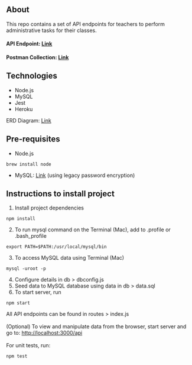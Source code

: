 
## About
This repo contains a set of API endpoints for teachers to perform administrative tasks for their classes.
#### API Endpoint: [Link](http://google.com)
#### Postman Collection: [Link](https://www.getpostman.com/collections/7e13a3d4ae0e3be52d75)

## Technologies
- Node.js
- MySQL
- Jest
- Heroku

ERD Diagram: [Link](ERD.pdf)

## Pre-requisites 
- Node.js
```
brew install node
```
- MySQL: [Link](https://dev.mysql.com/downloads/mysql/) (using legacy password encryption)

## Instructions to install project
1. Install project dependencies
```
npm install
```
2. To run mysql command on the Terminal (Mac), add to .profile or .bash_profile
```
export PATH=$PATH:/usr/local/mysql/bin
```
3. To access MySQL data using Terminal (Mac)
```
mysql -uroot -p
```
4. Configure details in db > dbconfig.js 
5. Seed data to MySQL database using data in db > data.sql
6. To start server, run
```
npm start
```
All API endpoints can be found in routes > index.js
<br/>
<br/>
(Optional) To view and manipulate data from the browser, start server and go to: <http://localhost:3000/api>
<br/>
<br/>
For unit tests, run: 
```
npm test
```